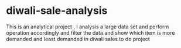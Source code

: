 # diwali-sale-analysis
This is an analytical project , I analysis a large data set and perform operation accordingly and filter the data and show which item is more demanded and least demanded in diwali sales to do project 
